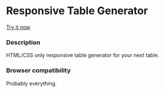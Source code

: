 Responsive Table Generator
==============================

[Try it now](http://russellgoldenberg.github.io/responsive-table-generator)

### Description
HTML/CSS only responsive table generator for your next table.

### Browser compatibility
Probably everything.
